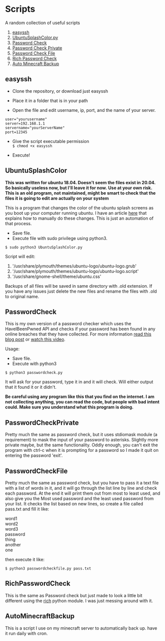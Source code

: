 # Scripts
A random collection of useful scripts

1. [easyssh](#easyssh)
2. [UbuntuSplashColor.py](#UbuntuSplashColor)
3. [Password Check](#PasswordCheck)
4. [Password Check Private](#PasswordCheckPrivate)
4. [Password Check File](#PasswordCheckFile)
5. [Rich Password Check](#RichPasswordCheck)
6. [Auto Minecraft Backup](#AutoMinecraftBackup)
## easyssh

- Clone the repository, or download just easyssh  

- Place it in a folder that is in your path  

- Open the file and edit username, ip, port, and the name of your server.

```
user="yourusername"
server=192.168.1.1
servername="yourServerName"
port=12345
```
- Give the script executable permission  
`$ chmod +x easyssh`

- Execute!

## UbuntuSplashColor

**This was written for ubuntu 18.04. Doesn't seem the files exist in 20.04. So basically useless now, but I'll leave it for now.**
**Use at your own risk. This is an old program, not maintained, might be smart to check that the files it is going to edit are actually on your system**

This is a program that changes the color of the ubuntu splash screens as you boot up your computer running ubuntu.
I have an article [here](https://unclassed.ca/2019/change-ubuntu-color-manually/) that explains how to manually do these changes. This is just an automation of that process.


- Save file.
- Execute file with sudo privilege using python3.

```
$ sudo python3 UbuntuSplashColor.py
```

Script will edit:
  1. '/usr/share/plymouth/themes/ubuntu-logo/ubuntu-logo.grub'
  2. '/usr/share/plymouth/themes/ubuntu-logo/ubuntu-logo.script'
  3. '/usr/share/gnome-shell/theme/ubuntu.css'

Backups of all files will be saved in same directory with .old extension.
If you have any issues just delete the new files and rename the files with .old to original name.

## PasswordCheck

This is my own version of a password checker which uses the HaveIBeenPwned API and checks if your password has been found in any online breaches that they have collected. For more information [read this blog post](https://unclassed.ca/2021/simple-password-check/) or [watch this video](https://www.youtube.com/watch?v=hhUb5iknVJs).

Usage:

- Save file.
- Execute with python3

```
$ python3 passwordcheck.py
```

It will ask for your password, type it in and it will check. Will either output that it found it or it didn't.

**Be careful using any program like this that you find on the internet. I am not collecting anything, you can read the code, but people with bad intent could. Make sure you understand what this program is doing.**

## PasswordCheckPrivate

Pretty much the same as password check, but it uses stdiomask module (a requirement) to mask the input of your password to asterisks. Slightly more private maybe, but the same functionality. Oddly enough, you can't exit the program with ctrl-c when it is prompting for a password so I made it quit on entering the password 'exit'.  

## PasswordCheckFile
Pretty much the same as password check, but you have to pass it a text file with a list of words in it, and it will go through the list line by line and check each password. At the end it will print them out from most to least used, and also give you the Most used password and the least used password from your list. It checks the list based on new lines, so create a file called pass.txt and fill it like:  
  
word1  
word2  
word3  
password  
thing  
another  
one    

then execute it like:  

```
$ python3 passwordcheckfile.py pass.txt
```

## RichPasswordCheck

This is the same as Password check but just made to look a little bit different using the [rich](https://github.com/willmcgugan/rich) python module. I was just messing around with it. 

## AutoMinecraftBackup  

This is a script I use on my minecraft server to automatically back up. have it run daily with cron. 
